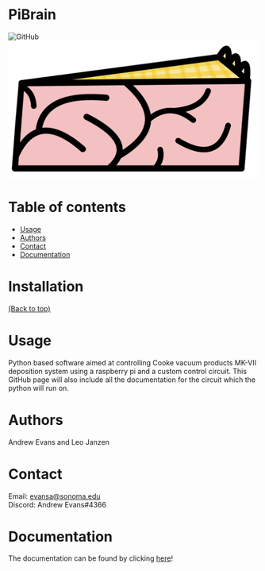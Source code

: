 # PiBrain
![GitHub](https://img.shields.io/github/license/Andrew-Evans-phys/PiBrain)
![Banner](https://github.com/Andrew-Evans-phys/PiBrain/blob/main/Assets/PiBrain_Logo.jpg)

# Table of contents
- [Usage](#usage)
- [Authors](#Authors)
- [Contact](#Contact)
- [Documentation](#Documentation)



# Installation
[(Back to top)](#table-of-contents)

# Usage
Python based software aimed at controlling Cooke vacuum products MK-VII deposition system using a raspberry pi and a custom control circuit.
This GitHub page will also include all the documentation for the circuit which the python will run on.

# Authors
Andrew Evans and Leo Janzen

# Contact
Email: evansa@sonoma.edu                                                                          
Discord: Andrew Evans#4366

# Documentation
The documentation can be found by clicking <a href="https://www.google.com/" target="_blank">here</a>!

